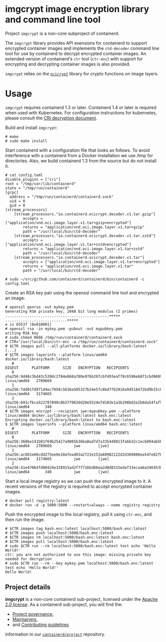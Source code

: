 # imgcrypt image encryption library and command line tool

Project `imgcrypt` is a non-core subproject of containerd.

The `imgcrypt` library provides API exensions for containerd to support encrypted container images and implements
the `ctd-decoder` command line tool for use by containerd to decrypt encrypted container images. An extended version
of containerd's `ctr` tool (`ctr-enc`) with support for encrypting and decrypting container images is also provided.

`imgcrypt` relies on the [`ocicrypt`](https://github.com/containers/ocicrypt) library for crypto functions on image layers.

# Usage

`imgcrypt` requires containerd 1.3 or later. Containerd 1.4 or later is required when used with Kubernetes.
For configuration instructions for kubernetes, please consult the [CRI decryption document](https://github.com/containerd/containerd/blob/main/docs/cri/decryption.md).

Build and install `imgcrypt`:

```
# make
# sudo make install
```

Start containerd with a configuration file that looks as follows. To avoid interference with a containerd from a Docker
installation we use /tmp for directories. Also, we build containerd 1.3 from the source but do not install it.

```
# cat config.toml
disable_plugins = ["cri"]
root = "/tmp/var/lib/containerd"
state = "/tmp/run/containerd"
[grpc]
  address = "/tmp/run/containerd/containerd.sock"
  uid = 0
  gid = 0
[stream_processors]
    [stream_processors."io.containerd.ocicrypt.decoder.v1.tar.gzip"]
        accepts = ["application/vnd.oci.image.layer.v1.tar+gzip+encrypted"]
        returns = "application/vnd.oci.image.layer.v1.tar+gzip"
        path = "/usr/local/bin/ctd-decoder"
    [stream_processors."io.containerd.ocicrypt.decoder.v1.tar.zstd"]
        accepts = ["application/vnd.oci.image.layer.v1.tar+zstd+encrypted"]
        returns = "application/vnd.oci.image.layer.v1.tar+zstd"
        path = "/usr/local/bin/ctd-decoder"
    [stream_processors."io.containerd.ocicrypt.decoder.v1.tar"]
        accepts = ["application/vnd.oci.image.layer.v1.tar+encrypted"]
        returns = "application/vnd.oci.image.layer.v1.tar"
        path = "/usr/local/bin/ctd-decoder"

# sudo ~/src/github.com/containerd/containerd/bin/containerd -c config.toml
```

Create an RSA key pair using the openssl command line tool and encrypted an image:

```
# openssl genrsa -out mykey.pem
Generating RSA private key, 2048 bit long modulus (2 primes)
...............................................+++++
............................+++++
e is 65537 (0x010001)
# openssl rsa -in mykey.pem -pubout -out mypubkey.pem
writing RSA key
# sudo chmod 0666 /tmp/run/containerd/containerd.sock
# CTR="/usr/local/bin/ctr-enc -a /tmp/run/containerd/containerd.sock"
# $CTR images pull --all-platforms docker.io/library/bash:latest
[...]
# $CTR images layerinfo --platform linux/amd64 docker.io/library/bash:latest
   #                                                                    DIGEST      PLATFORM      SIZE   ENCRYPTION   RECIPIENTS
   0   sha256:9d48c3bd43c520dc2784e868a780e976b207cbf493eaff8c6596eb871cbd9609   linux/amd64   2789669                          
   1   sha256:7dd01fd971d4ec7058c5636a505327b24e5fc8bd7f62816a9d518472bd9b15c0   linux/amd64   3174665                          
   2   sha256:691cfbca522787898c8b37f063dd20e5524e7d103e1a3b298bd2e2b8da54faf5   linux/amd64       340                          
# $CTR images encrypt --recipient jwe:mypubkey.pem --platform linux/amd64 docker.io/library/bash:latest bash.enc:latest
Encrypting docker.io/library/bash:latest to bash.enc:latest
$ $CTR images layerinfo --platform linux/amd64 bash.enc:latest
   #                                                                    DIGEST      PLATFORM      SIZE   ENCRYPTION   RECIPIENTS
   0   sha256:360be141b01f69b25427a9085b36ba8ad7d7a335449013fa6b32c1ecb894ab5b   linux/amd64   2789669          jwe        [jwe]
   1   sha256:ac601e66cdd275ee0e10afead03a2722e153a60982122d2d369880ea54fe82f8   linux/amd64   3174665          jwe        [jwe]
   2   sha256:41e47064fd00424e328915ad2f7f716bd86ea2d0d8315edaf33ecaa6a2464530   linux/amd64       340          jwe        [jwe]
```

Start a local image registry so we can push the encrypted image to it. A recent versions of the registry is required
to accept encrypted container images.
```
# docker pull registry:latest
# docker run -d -p 5000:5000 --restart=always --name registry registry
```

Push the encrypted image to the local registry, pull it using `ctr-enc`, and then run the image.
```
# $CTR images tag bash.enc:latest localhost:5000/bash.enc:latest
# $CTR images push localhost:5000/bash.enc:latest
# $CTR images rm localhost:5000/bash.enc:latest bash.enc:latest
# $CTR images pull localhost:5000/bash.enc:latest
# sudo $CTR run --rm localhost:5000/bash.enc:latest test echo 'Hello World!'
ctr: you are not authorized to use this image: missing private key needed for decryption
# sudo $CTR run --rm --key mykey.pem localhost:5000/bash.enc:latest test echo 'Hello World!'
Hello World!
```

## Project details

**imgcrypt** is a non-core containerd sub-project, licensed under the [Apache 2.0 license](./LICENSE).
As a containerd sub-project, you will find the:
 * [Project governance](https://github.com/containerd/project/blob/main/GOVERNANCE.md),
 * [Maintainers](MAINTAINERS),
 * and [Contributing guidelines](https://github.com/containerd/project/blob/main/CONTRIBUTING.md)

information in our [`containerd/project`](https://github.com/containerd/project) repository.

